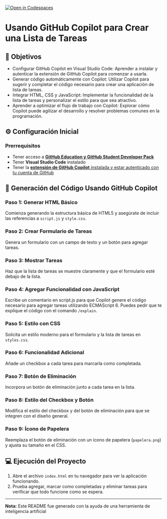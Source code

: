 [![Open in Codespaces](https://classroom.github.com/assets/launch-codespace-2972f46106e565e64193e422d61a12cf1da4916b45550586e14ef0a7c637dd04.svg)](https://classroom.github.com/open-in-codespaces?assignment_repo_id=16700341)
# Usando GitHub Copilot para Crear una Lista de Tareas

## 🎯 Objetivos
- Configurar GitHub Copilot en Visual Studio Code: Aprender a instalar y autenticar la extensión de GitHub Copilot para comenzar a usarla.
- Generar código automáticamente con Copilot: Utilizar Copilot para sugerir y completar el código necesario para crear una aplicación de lista de tareas.
- Integrar HTML, CSS y JavaScript: Implementar la funcionalidad de la lista de tareas y personalizar el estilo para que sea atractivo.
- Aprender a optimizar el flujo de trabajo con Copilot: Explorar cómo Copilot puede agilizar el desarrollo y resolver problemas comunes en la programación.

## ⚙️ Configuración Inicial

### Prerrequisitos

- Tener acceso a [**GitHub Education y GitHub Student Developer Pack**](/Guía%20para%20obtener%20GitHub%20Student%20Developer%20Pack.pdf)
- Tener **Visual Studio Code** instalado
- Tener la [**extensión de GitHub Copilot** instalada y estar autenticado con tu cuenta de GitHub](/Guía%20para%20configurar%20GitHub%20Copilot%20en%20Visual%20Studio%20Code.pdf)

## 🧠 Generación del Código Usando GitHub Copilot

### Paso 1: Generar HTML Básico
Comienza generando la estructura básica de HTML5 y asegúrate de incluir las referencias a `script.js` y `style.css`.

### Paso 2: Crear Formulario de Tareas
Genera un formulario con un campo de texto y un botón para agregar tareas.

### Paso 3: Mostrar Tareas
Haz que la lista de tareas se muestre claramente y que el formulario esté debajo de la lista.

### Paso 4: Agregar Funcionalidad con JavaScript
Escribe un comentario en script.js para que Copilot genere el código necesario para agregar tareas utilizando ECMAScript 6. Puedes pedir que te explique el código con el comando `/explain`.

### Paso 5: Estilo con CSS
Solicita un estilo moderno para el formulario y la lista de tareas en `styles.css`.

### Paso 6: Funcionalidad Adicional
Añade un checkbox a cada tarea para marcarla como completada.

### Paso 7: Botón de Eliminación
Incorpora un botón de eliminación junto a cada tarea en la lista.

### Paso 8: Estilo del Checkbox y Botón
Modifica el estilo del checkbox y del botón de eliminación para que se integren con el diseño general.

### Paso 9: Ícono de Papelera
Reemplaza el botón de eliminación con un ícono de papelera (`papelera.png`) y ajusta su tamaño en el CSS.


## 💻 Ejecución del Proyecto

1. Abre el archivo `index.html` en tu navegador para ver la aplicación funcionando.
2. Prueba agregar, marcar como completadas y eliminar tareas para verificar que todo funcione como se espera.

---

**Nota:** Este README fue generado con la ayuda de una herramienta de inteligencia artificial
